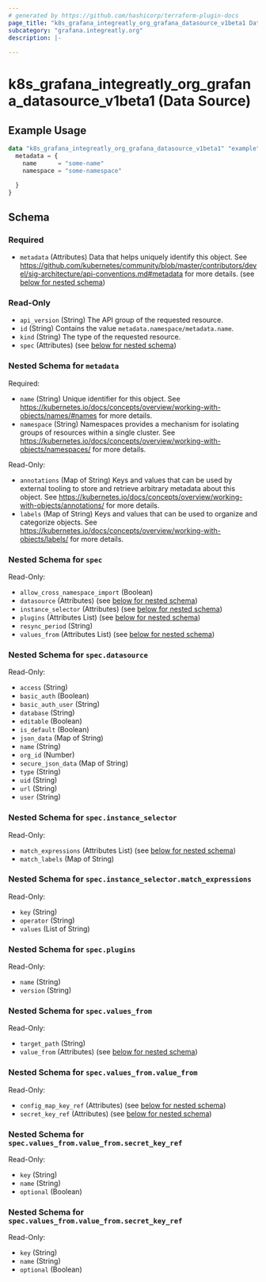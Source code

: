 ```yaml
---
# generated by https://github.com/hashicorp/terraform-plugin-docs
page_title: "k8s_grafana_integreatly_org_grafana_datasource_v1beta1 Data Source - terraform-provider-k8s"
subcategory: "grafana.integreatly.org"
description: |-
  
---
```


# k8s_grafana_integreatly_org_grafana_datasource_v1beta1 (Data Source)



## Example Usage

```terraform
data "k8s_grafana_integreatly_org_grafana_datasource_v1beta1" "example" {
  metadata = {
    name      = "some-name"
    namespace = "some-namespace"

  }
}
```

<!-- schema generated by tfplugindocs -->
## Schema

### Required

- `metadata` (Attributes) Data that helps uniquely identify this object. See https://github.com/kubernetes/community/blob/master/contributors/devel/sig-architecture/api-conventions.md#metadata for more details. (see [below for nested schema](#nestedatt--metadata))

### Read-Only

- `api_version` (String) The API group of the requested resource.
- `id` (String) Contains the value `metadata.namespace/metadata.name`.
- `kind` (String) The type of the requested resource.
- `spec` (Attributes) (see [below for nested schema](#nestedatt--spec))

<a id="nestedatt--metadata"></a>
### Nested Schema for `metadata`

Required:

- `name` (String) Unique identifier for this object. See https://kubernetes.io/docs/concepts/overview/working-with-objects/names/#names for more details.
- `namespace` (String) Namespaces provides a mechanism for isolating groups of resources within a single cluster. See https://kubernetes.io/docs/concepts/overview/working-with-objects/namespaces/ for more details.

Read-Only:

- `annotations` (Map of String) Keys and values that can be used by external tooling to store and retrieve arbitrary metadata about this object. See https://kubernetes.io/docs/concepts/overview/working-with-objects/annotations/ for more details.
- `labels` (Map of String) Keys and values that can be used to organize and categorize objects. See https://kubernetes.io/docs/concepts/overview/working-with-objects/labels/ for more details.


<a id="nestedatt--spec"></a>
### Nested Schema for `spec`

Read-Only:

- `allow_cross_namespace_import` (Boolean)
- `datasource` (Attributes) (see [below for nested schema](#nestedatt--spec--datasource))
- `instance_selector` (Attributes) (see [below for nested schema](#nestedatt--spec--instance_selector))
- `plugins` (Attributes List) (see [below for nested schema](#nestedatt--spec--plugins))
- `resync_period` (String)
- `values_from` (Attributes List) (see [below for nested schema](#nestedatt--spec--values_from))

<a id="nestedatt--spec--datasource"></a>
### Nested Schema for `spec.datasource`

Read-Only:

- `access` (String)
- `basic_auth` (Boolean)
- `basic_auth_user` (String)
- `database` (String)
- `editable` (Boolean)
- `is_default` (Boolean)
- `json_data` (Map of String)
- `name` (String)
- `org_id` (Number)
- `secure_json_data` (Map of String)
- `type` (String)
- `uid` (String)
- `url` (String)
- `user` (String)


<a id="nestedatt--spec--instance_selector"></a>
### Nested Schema for `spec.instance_selector`

Read-Only:

- `match_expressions` (Attributes List) (see [below for nested schema](#nestedatt--spec--instance_selector--match_expressions))
- `match_labels` (Map of String)

<a id="nestedatt--spec--instance_selector--match_expressions"></a>
### Nested Schema for `spec.instance_selector.match_expressions`

Read-Only:

- `key` (String)
- `operator` (String)
- `values` (List of String)



<a id="nestedatt--spec--plugins"></a>
### Nested Schema for `spec.plugins`

Read-Only:

- `name` (String)
- `version` (String)


<a id="nestedatt--spec--values_from"></a>
### Nested Schema for `spec.values_from`

Read-Only:

- `target_path` (String)
- `value_from` (Attributes) (see [below for nested schema](#nestedatt--spec--values_from--value_from))

<a id="nestedatt--spec--values_from--value_from"></a>
### Nested Schema for `spec.values_from.value_from`

Read-Only:

- `config_map_key_ref` (Attributes) (see [below for nested schema](#nestedatt--spec--values_from--value_from--config_map_key_ref))
- `secret_key_ref` (Attributes) (see [below for nested schema](#nestedatt--spec--values_from--value_from--secret_key_ref))

<a id="nestedatt--spec--values_from--value_from--config_map_key_ref"></a>
### Nested Schema for `spec.values_from.value_from.secret_key_ref`

Read-Only:

- `key` (String)
- `name` (String)
- `optional` (Boolean)


<a id="nestedatt--spec--values_from--value_from--secret_key_ref"></a>
### Nested Schema for `spec.values_from.value_from.secret_key_ref`

Read-Only:

- `key` (String)
- `name` (String)
- `optional` (Boolean)
